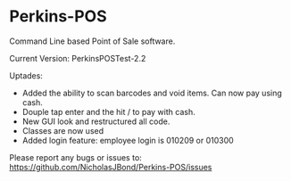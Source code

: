 # Perkins-POS
 Command Line based Point of Sale software.

 Current Version: PerkinsPOSTest-2.2



 Uptades:
 - Added the ability to scan barcodes and void items. Can now pay using cash.
 - Douple tap enter and the hit / to pay with cash. 
 - New GUI look and restructured all code. 
 - Classes are now used
 - Added login feature: employee login is 010209 or 010300




Please report any bugs or issues to: https://github.com/NicholasJBond/Perkins-POS/issues
